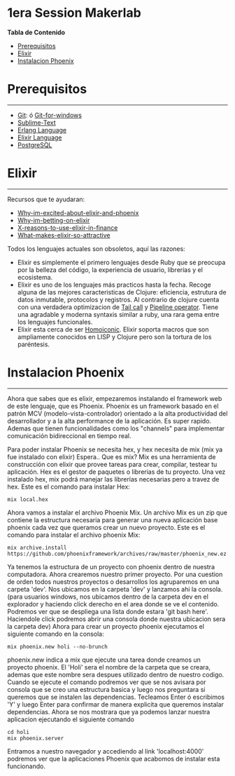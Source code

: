 1era Session Makerlab
===================

**Tabla de Contenido**
- [Prerequisitos](#prerequisitos)
- [Elixir](#elixir)
- [Instalacion Phoenix](#instalacion-phoenix)

# Prerequisitos
-------------

* [Git](https://git-scm.com/): ó [Git-for-windows](https://git-for-windows.github.io)
* [Sublime-Text](https://www.sublimetext.com/)
* [Erlang Language](https://www.erlang-solutions.com/resources/download.html)
* [Elixir Language](http://elixir-lang.org/install.html)
* [PostgreSQL](http://www.postgresql.org/download/)

# Elixir
-------------
Recursos que te ayudaran:
* [Why-im-excited-about-elixir-and-phoenix](https://jerel.co/blog/2016/01/why-im-excited-about-elixir-and-phoenix)
* [Why-im-betting-on-elixir](https://medium.com/@kenmazaika/why-im-betting-on-elixir-7c8f847b58#.4o7tqjyzp)
* [X-reasons-to-use-elixir-in-finance](http://blog.johnorford.com/2015/11/01/x-reasons-to-use-elixir-in-finance/)
* [What-makes-elixir-so-attractive](http://ruby2elixir.github.io/posts/2015/12-29-what-makes-elixir-so-attractive-for-some-developers.html)


Todos los lenguajes actuales son obsoletos, aquí las razones:
- Elixir es simplemente el primero lenguajes desde Ruby que se preocupa por la belleza del código, la experiencia de usuario, librerías y el ecosistema.
- Elixir es uno de los lenguajes más practicos hasta la fecha. Recoge alguna de las mejores caracteristicas de Clojure: eficiencia, estrutura de datos inmutable, protocolos y registros. Al contrario de clojure cuenta con una verdadera optimizacion de [Tail call](https://en.wikipedia.org/wiki/Tail_call) y [Pipeline operator](http://elixir-lang.org/getting-started/enumerables-and-streams.html#the-pipe-operator). Tiene una agradable y moderna syntaxis similar a ruby, una rara gema entre los lenguajes funcionales.
- Elixir esta cerca de ser [Homoiconic](https://en.wikipedia.org/wiki/Homoiconicity). Elixir soporta macros que son ampliamente conocidos en LISP y Clojure pero son la tortura de los paréntesis.


# Instalacion Phoenix
-------------
Ahora que sabes que es elixir, empezaremos instalando el framework web de este lenguaje, que es Phoenix.
Phoenix es un framework basado en el patrón MCV (modelo-vista-controlador) orientado a la alta productividad del desarrollador y a la alta performance de la aplicación. Es super rapido. Ademas que tienen funcionalidades como los "channels" para implementar comunicación bidireccional en tiempo real. 

Para poder instalar Phoenix se necesita hex, y hex necesita de mix (mix ya fue instalado con elixir)
Espera..
Que es mix?
Mix es una herramienta de construcción con elixir que provee tareas para crear, compilar, testear tu aplicación.
Hex es el gestor de paquetes o librerias de tu proyecto. Una vez instalado hex, mix podrá manejar las librerías necesarias pero a travez de hex. 
Este es el comando para instalar Hex:
```
mix local.hex
```
Ahora vamos a instalar el archivo Phoenix Mix. Un archivo Mix es un zip que contiene la estructura necesaria para generar una nueva aplicación base phoenix cada vez que queramos crear un nuevo proyecto.
Este es el comando para instalar el archivo phoenix Mix:
```
mix archive.install https://github.com/phoenixframework/archives/raw/master/phoenix_new.ez
```
Ya tenemos la estructura de un proyecto con phoenix dentro de nuestra computadora. Ahora crearemos nuestro primer proyecto.
Por una cuestion de orden todos nuestros proyectos o desarrollos los agruparemos en una carpeta 'dev'. Nos ubicamos en la carpeta 'dev' y lanzamos ahi la consola. (para usuarios windows, nos ubicamos dentro de la carpeta dev en el explorador y haciendo click derecho en el area donde se ve el contenido. Podremos ver que se despliega una lista donde estara 'git bash here'. Haciendole click podremos abrir una consola donde nuestra ubicacion sera la carpeta dev)
Ahora para crear un proyecto phoenix ejecutamos el siguiente comando en la consola:
```
mix phoenix.new holi --no-brunch
```
phoenix.new indica a mix que ejecute una tarea donde creamos un proyecto phoenix. El 'Holi' sera el nombre de la carpeta que se creara, ademas que este nombre sera despues utilizado dentro de nuestro codigo.
Cuando se ejecute el comando podremos ver que se nos avisara por consola que se creo una estructura basica y luego nos preguntara si queremos que se instalen las dependencias. Tecleamos Enter ó escribimos 'Y' y luego Enter para confirmar de manera explicita que queremos instalar dependencias.
Ahora se nos mostrara que ya podemos lanzar nuestra aplicacion ejecutando el siguiente comando
```
cd holi
mix phoenix.server
```
Entramos a nuestro navegador y accediendo al link 'localhost:4000' podremos ver que la aplicaciones Phoenix que acabomos de instalar esta funcionando.


